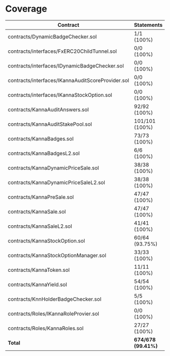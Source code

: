 # Coverage

|Contract|Statements|Branches|Functions|Lines|
|-|-|-|-|-|
|contracts/DynamicBadgeChecker.sol|1/1 (100%)|0/0 (100%)|1/1 (100%)|1/1 (100%)|
|contracts/interfaces/FxERC20ChildTunnel.sol|0/0 (100%)|0/0 (100%)|0/0 (100%)|0/0 (100%)|
|contracts/interfaces/IDynamicBadgeChecker.sol|0/0 (100%)|0/0 (100%)|0/0 (100%)|0/0 (100%)|
|contracts/interfaces/IKannaAuditScoreProvider.sol|0/0 (100%)|0/0 (100%)|0/0 (100%)|0/0 (100%)|
|contracts/interfaces/IKannaStockOption.sol|0/0 (100%)|0/0 (100%)|0/0 (100%)|0/0 (100%)|
|contracts/KannaAuditAnswers.sol|92/92 (100%)|110/110 (100%)|36/36 (100%)|110/110 (100%)|
|contracts/KannaAuditStakePool.sol|101/101 (100%)|110/112 (98.21%)|25/25 (100%)|125/125 (100%)|
|contracts/KannaBadges.sol|73/73 (100%)|88/88 (100%)|27/27 (100%)|88/88 (100%)|
|contracts/KannaBadgesL2.sol|6/6 (100%)|6/6 (100%)|2/2 (100%)|6/6 (100%)|
|contracts/KannaDynamicPriceSale.sol|38/38 (100%)|50/50 (100%)|14/14 (100%)|46/46 (100%)|
|contracts/KannaDynamicPriceSaleL2.sol|38/38 (100%)|50/50 (100%)|14/14 (100%)|46/46 (100%)|
|contracts/KannaPreSale.sol|47/47 (100%)|60/60 (100%)|16/16 (100%)|55/55 (100%)|
|contracts/KannaSale.sol|47/47 (100%)|60/60 (100%)|16/16 (100%)|55/55 (100%)|
|contracts/KannaSaleL2.sol|41/41 (100%)|54/54 (100%)|15/15 (100%)|48/48 (100%)|
|contracts/KannaStockOption.sol|60/64 (93.75%)|60/86 (69.77%)|12/12 (100%)|79/80 (98.75%)|
|contracts/KannaStockOptionManager.sol|33/33 (100%)|25/26 (96.15%)|13/13 (100%)|43/43 (100%)|
|contracts/KannaToken.sol|11/11 (100%)|18/18 (100%)|7/7 (100%)|12/12 (100%)|
|contracts/KannaYield.sol|54/54 (100%)|44/58 (75.86%)|13/13 (100%)|83/83 (100%)|
|contracts/KnnHolderBadgeChecker.sol|5/5 (100%)|4/4 (100%)|5/5 (100%)|7/7 (100%)|
|contracts/Roles/IKannaRoleProvier.sol|0/0 (100%)|0/0 (100%)|0/0 (100%)|0/0 (100%)|
|contracts/Roles/KannaRoles.sol|27/27 (100%)|34/34 (100%)|20/20 (100%)|28/28 (100%)|
|**Total**|**674/678 (99.41%)**|**773/816 (94.73%)**|**236/236 (100%)**|**832/833 (99.88%)**|
